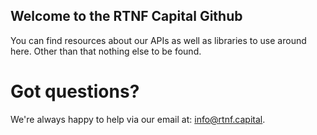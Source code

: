 ## Welcome to the RTNF Capital Github

You can find resources about our APIs as well as libraries to use around here. Other than that nothing else to be found.

# Got questions?

We're always happy to help via our email at: info@rtnf.capital.